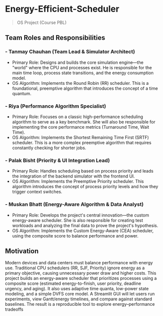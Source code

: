 # Energy-Efficient-Scheduler
> OS Project (Course PBL)

## Team Roles and Responsibilities

### - Tanmay Chauhan (Team Lead & Simulator Architect)
  - Primary Role: Designs and builds the core simulation engine—the "world" where the CPU and processes exist. He is responsible for the main time loop, process state transitions, and the energy consumption model.
- OS Algorithm: Implements the Round Robin (RR) scheduler. This is a foundational, preemptive algorithm that introduces the concept of a time quantum.

### - Riya (Performance Algorithm Specialist)
  - Primary Role: Focuses on a classic high-performance scheduling algorithm to serve as a key benchmark. She will also be responsible for implementing the core performance metrics (Turnaround Time, Wait Time).
- OS Algorithm: Implements the Shortest Remaining Time First (SRTF) scheduler. This is a more complex preemptive algorithm that requires constantly checking for shorter jobs.

### - Palak Bisht (Priority & UI Integration Lead)
  - Primary Role: Handles scheduling based on process priority and leads the integration of the backend simulator with the frontend UI.
- OS Algorithm: Implements the Preemptive Priority scheduler. This algorithm introduces the concept of process priority levels and how they trigger context switches.

### - Muskan Bhatt (Energy-Aware Algorithm & Data Analyst)
  - Primary Role: Develops the project's central innovation—the custom energy-aware scheduler. She is also responsible for creating test workloads and analyzing the final data to prove the project's hypothesis.
- OS Algorithm: Implements the Custom Energy-Aware (CEA) scheduler, using the composite score to balance performance and power.

## Motivation
Modern devices and data centers must balance performance with energy use. Traditional CPU schedulers (RR, SJF, Priority) ignore energy as a primary objective, causing unnecessary power draw and higher costs. This project builds an energy-aware scheduler that prioritizes processes using a composite score (estimated energy-to-finish, user priority, deadline urgency, and aging). It also uses adaptive time quanta, low-power state modeling, and a simple DVFS core model. A
Streamlit GUI will let users run experiments, view Gantt/energy timelines, and compare against standard baselines. The result is a reproducible tool to explore energy–performance tradeoffs
